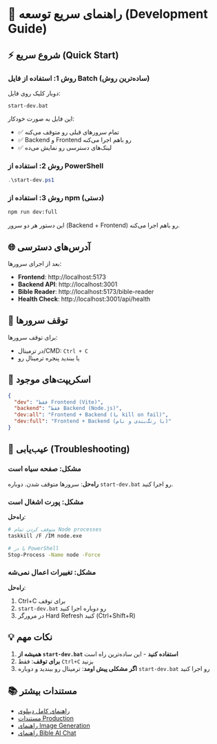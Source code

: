 # 🚀 راهنمای سریع توسعه (Development Guide)

## ⚡ شروع سریع (Quick Start)

### روش 1: استفاده از فایل Batch (ساده‌ترین روش)

دوبار کلیک روی فایل:
```
start-dev.bat
```

این فایل به صورت خودکار:
- ✅ تمام سرورهای قبلی رو متوقف می‌کنه
- ✅ Backend و Frontend رو باهم اجرا می‌کنه
- ✅ لینک‌های دسترسی رو نمایش می‌ده

### روش 2: استفاده از PowerShell

```powershell
.\start-dev.ps1
```

### روش 3: استفاده از npm (دستی)

```bash
npm run dev:full
```

این دستور هر دو سرور (Backend + Frontend) رو باهم اجرا می‌کنه.

## 🌐 آدرس‌های دسترسی

بعد از اجرای سرورها:

- **Frontend**: http://localhost:5173
- **Backend API**: http://localhost:3001
- **Bible Reader**: http://localhost:5173/bible-reader
- **Health Check**: http://localhost:3001/api/health

## 🛑 توقف سرورها

برای توقف سرورها:
- در ترمینال/CMD: `Ctrl + C`
- یا ببندید پنجره ترمینال رو

## 📝 اسکریپت‌های موجود

```json
{
  "dev": "فقط Frontend (Vite)",
  "backend": "فقط Backend (Node.js)",
  "dev:all": "Frontend + Backend (با kill on fail)",
  "dev:full": "Frontend + Backend (با رنگ‌بندی و نام)"
}
```

## 🔧 عیب‌یابی (Troubleshooting)

### مشکل: صفحه سیاه است
**راه‌حل**: سرورها متوقف شدن. دوباره `start-dev.bat` رو اجرا کنید.

### مشکل: پورت اشغال است
**راه‌حل**: 
```bash
# متوقف کردن تمام Node processes
taskkill /F /IM node.exe

# یا در PowerShell
Stop-Process -Name node -Force
```

### مشکل: تغییرات اعمال نمی‌شه
**راه‌حل**: 
1. Ctrl+C برای توقف
2. `start-dev.bat` رو دوباره اجرا کنید
3. در مرورگر Hard Refresh کنید (Ctrl+Shift+R)

## 💡 نکات مهم

1. **همیشه از `start-dev.bat` استفاده کنید** - این ساده‌ترین راه است
2. **برای توقف**: فقط `Ctrl+C` بزنید
3. **اگر مشکلی پیش اومد**: ترمینال رو ببندید و دوباره `start-dev.bat` رو اجرا کنید

## 📚 مستندات بیشتر

- [راهنمای کامل دیپلوی](./READY_TO_DEPLOY.md)
- [مستندات Production](./docs/DEPLOYMENT_PRODUCTION.md)
- [راهنمای Image Generation](./docs/IMAGE_GENERATION_GUIDE.md)
- [راهنمای Bible AI Chat](./docs/BIBLE_AI_CHAT.md)
